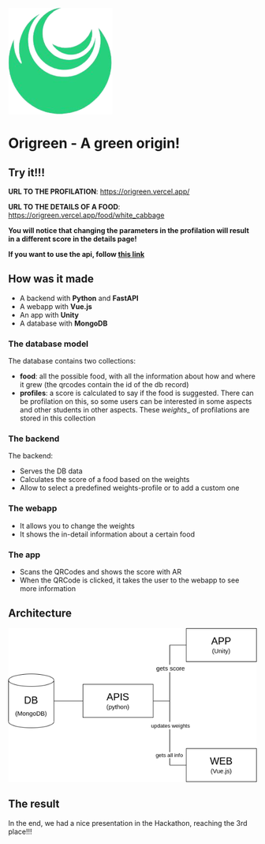 ![Architecture](https://raw.githubusercontent.com/origreen/.github/main/profile/logo.png)

# Origreen - A green origin!

## Try it!!!

**URL TO THE PROFILATION**: https://origreen.vercel.app/

**URL TO THE DETAILS OF A FOOD**: https://origreen.vercel.app/food/white_cabbage

**You will notice that changing the parameters in the profilation will result in a different score in the details page!**

**If you want to use the api, follow [this link](https://origreen-apis.herokuapp.com/docs)**

## How was it made

- A backend with **Python** and **FastAPI**
- A webapp with **Vue.js**
- An app with **Unity**
- A database with **MongoDB**


### The database model

The database contains two collections:
- __food__: all the possible food, with all the information about how and where it grew (the qrcodes contain the id of the db record)
- __profiles__: a score is calculated to say if the food is suggested. There can be profilation on this, so some users can be interested in some aspects and other students in other aspects. These _weights__ of profilations are stored in this collection

### The backend

The backend:
- Serves the DB data
- Calculates the score of a food based on the weights
- Allow to select a predefined weights-profile or to add a custom one

### The webapp

- It allows you to change the weights
- It shows the in-detail information about a certain food

### The app

- Scans the QRCodes and shows the score with AR
- When the QRCode is clicked, it takes the user to the webapp to see more information

## Architecture

![Architecture](https://raw.githubusercontent.com/origreen/.github/main/profile/architecthure.png)

## The result

In the end, we had a nice presentation in the Hackathon, reaching the 3rd place!!!
